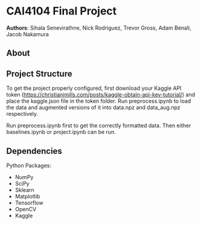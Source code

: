 # CAI4104 Final Project

**Authors**: Sihala Senevirathne, Nick Rodriguez, Trevor Gross, Adam Benali, Jacob Nakamura

## About

## Project Structure

To get the project properly configured, first download your Kaggle API token (https://christianjmills.com/posts/kaggle-obtain-api-key-tutorial/) and place the kaggle.json file in the token folder. Run preprocess.ipynb to load the data and augmented versions of it into data.npz and data_aug.npz respectively.

Run preprocess.ipynb first to get the correctly formatted data. Then either baselines.ipynb or project.ipynb can be run.

## Dependencies

Python Packages:

* NumPy
* SciPy
* Sklearn
* Matplotlib
* Tensorflow
* OpenCV
* Kaggle
